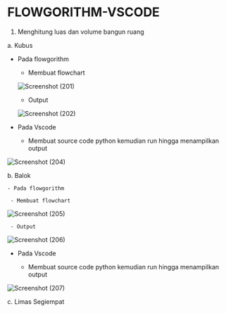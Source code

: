 # FLOWGORITHM-VSCODE
1. Menghitung luas dan volume bangun ruang

  a. Kubus
  
  - Pada flowgorithm
  
    - Membuat flowchart

    ![Screenshot (201)](https://user-images.githubusercontent.com/92989089/140022703-002944b6-c958-4824-bfa2-f01f1dccb985.png)
    
    - Output

    ![Screenshot (202)](https://user-images.githubusercontent.com/92989089/140022769-ef158571-d445-4979-ab55-aae266cb1573.png)
    
  - Pada Vscode

    - Membuat source code python kemudian run hingga menampilkan output
   
![Screenshot (204)](https://user-images.githubusercontent.com/92989089/140022962-7439d27e-ce89-42f5-88ae-a32448534b57.png)

  b. Balok

    - Pada flowgorithm
    
     - Membuat flowchart
      
   ![Screenshot (205)](https://user-images.githubusercontent.com/92989089/140023432-15094f13-21b0-4742-ac5a-9fd79c9d8a7b.png)

     - Output
     
   ![Screenshot (206)](https://user-images.githubusercontent.com/92989089/140023506-e36251b8-b46d-4a38-8501-83e7cbdc79e6.png)
   
   - Pada Vscode
     
     - Membuat source code python kemudian run hingga menampilkan output

![Screenshot (207)](https://user-images.githubusercontent.com/92989089/140023695-ee02bca5-c2d5-46e9-9579-6061dbe0e6f5.png)

  c. Limas Segiempat

